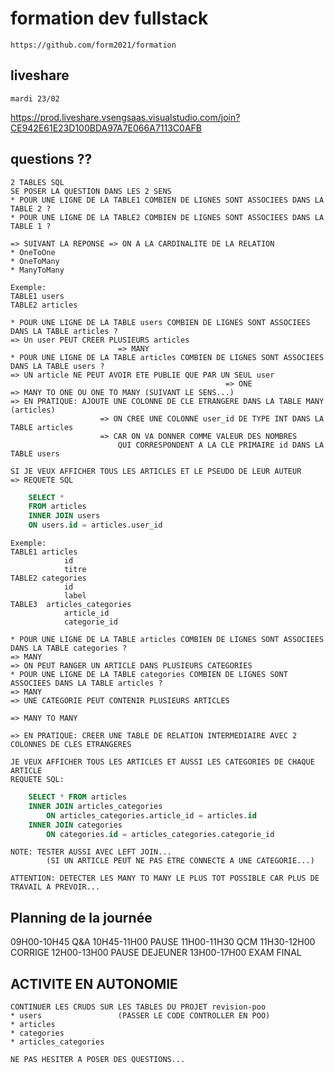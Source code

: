 # formation dev fullstack

    https://github.com/form2021/formation

## liveshare

    mardi 23/02

https://prod.liveshare.vsengsaas.visualstudio.com/join?CE942E61E23D100BDA97A7E066A7113C0AFB

## questions ??

    2 TABLES SQL
    SE POSER LA QUESTION DANS LES 2 SENS
    * POUR UNE LIGNE DE LA TABLE1 COMBIEN DE LIGNES SONT ASSOCIEES DANS LA TABLE 2 ?
    * POUR UNE LIGNE DE LA TABLE2 COMBIEN DE LIGNES SONT ASSOCIEES DANS LA TABLE 1 ?

    => SUIVANT LA REPONSE => ON A LA CARDINALITE DE LA RELATION
    * OneToOne
    * OneToMany
    * ManyToMany

    Exemple:
    TABLE1 users
    TABLE2 articles

    * POUR UNE LIGNE DE LA TABLE users COMBIEN DE LIGNES SONT ASSOCIEES DANS LA TABLE articles ?
    => Un user PEUT CREER PLUSIEURS articles
                            => MANY
    * POUR UNE LIGNE DE LA TABLE articles COMBIEN DE LIGNES SONT ASSOCIEES DANS LA TABLE users ?
    => UN article NE PEUT AVOIR ETE PUBLIE QUE PAR UN SEUL user
                                                    => ONE
    => MANY TO ONE OU ONE TO MANY (SUIVANT LE SENS...)
    => EN PRATIQUE: AJOUTE UNE COLONNE DE CLE ETRANGERE DANS LA TABLE MANY (articles)
                        => ON CREE UNE COLONNE user_id DE TYPE INT DANS LA TABLE articles
                        => CAR ON VA DONNER COMME VALEUR DES NOMBRES 
                            QUI CORRESPONDENT A LA CLE PRIMAIRE id DANS LA TABLE users

    SI JE VEUX AFFICHER TOUS LES ARTICLES ET LE PSEUDO DE LEUR AUTEUR
    => REQUETE SQL

```sql
    SELECT *
    FROM articles
    INNER JOIN users
    ON users.id = articles.user_id
```

    Exemple:
    TABLE1 articles
                id
                titre
    TABLE2 categories
                id
                label
    TABLE3  articles_categories
                article_id
                categorie_id

    * POUR UNE LIGNE DE LA TABLE articles COMBIEN DE LIGNES SONT ASSOCIEES DANS LA TABLE categories ?
    => MANY
    => ON PEUT RANGER UN ARTICLE DANS PLUSIEURS CATEGORIES
    * POUR UNE LIGNE DE LA TABLE categories COMBIEN DE LIGNES SONT ASSOCIEES DANS LA TABLE articles ?
    => MANY
    => UNE CATEGORIE PEUT CONTENIR PLUSIEURS ARTICLES

    => MANY TO MANY

    => EN PRATIQUE: CREER UNE TABLE DE RELATION INTERMEDIAIRE AVEC 2 COLONNES DE CLES ETRANGERES

    JE VEUX AFFICHER TOUS LES ARTICLES ET AUSSI LES CATEGORIES DE CHAQUE ARTICLE
    REQUETE SQL:

```sql
    SELECT * FROM articles
    INNER JOIN articles_categories
        ON articles_categories.article_id = articles.id
    INNER JOIN categories
        ON categories.id = articles_categories.categorie_id
```

    NOTE: TESTER AUSSI AVEC LEFT JOIN... 
            (SI UN ARTICLE PEUT NE PAS ETRE CONNECTE A UNE CATEGORIE...)

    ATTENTION: DETECTER LES MANY TO MANY LE PLUS TOT POSSIBLE CAR PLUS DE TRAVAIL A PREVOIR...


## Planning de la journée

09H00-10H45     Q&A
10H45-11H00     PAUSE
11H00-11H30     QCM
11H30-12H00     CORRIGE
12H00-13H00     PAUSE DEJEUNER
13H00-17H00     EXAM FINAL


## ACTIVITE EN AUTONOMIE

    CONTINUER LES CRUDS SUR LES TABLES DU PROJET revision-poo
    * users                 (PASSER LE CODE CONTROLLER EN POO)
    * articles
    * categories
    * articles_categories

    NE PAS HESITER A POSER DES QUESTIONS...

    
